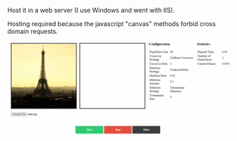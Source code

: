 Host it in a web server (I use Windows and went with IIS).


Hosting required because the javascript "canvas" methods forbid cross domain requests.

![Demo Output](images/demo-output.gif)